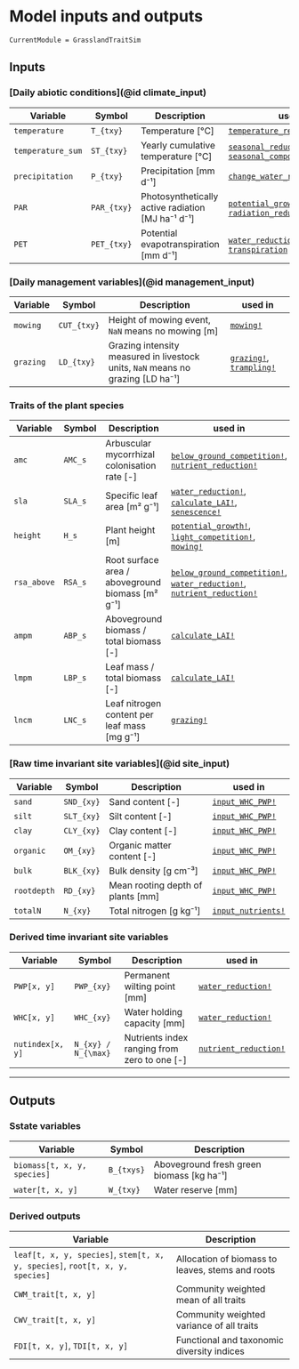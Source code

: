# Model inputs and outputs

```@meta
CurrentModule = GrasslandTraitSim
```

## Inputs

### [Daily abiotic conditions](@id climate_input)
| Variable          | Symbol        | Description                                       | used in                                                                    |
| ----------------- | ------------- | ------------------------------------------------- | -------------------------------------------------------------------------- |
| `temperature`     | ``T_{txy}``   | Temperature [°C]                                  | [`temperature_reduction!`](@ref)                                           |
| `temperature_sum` | ``ST_{txy}``  | Yearly cumulative temperature [°C]                | [`seasonal_reduction!`](@ref), [`seasonal_component_senescence`](@ref)     |
| `precipitation`   | ``P_{txy}``   | Precipitation [mm d⁻¹]                            | [`change_water_reserve`](@ref)                                             |
| `PAR`             | ``PAR_{txy}`` | Photosynthetically active radiation [MJ ha⁻¹ d⁻¹] | [`potential_growth!`](@ref), [`radiation_reduction!`](@ref)                |
| `PET`             | ``PET_{txy}`` | Potential evapotranspiration [mm d⁻¹]             | [`water_reduction!`](@ref), [`evaporation`](@ref), [`transpiration`](@ref) |

### [Daily management variables](@id management_input)
| Variable  | Symbol        | Description                                                                     | used in                                  |
| --------- | ------------- | ------------------------------------------------------------------------------- | ---------------------------------------- |
| `mowing`  | ``CUT_{txy}`` | Height of mowing event, `NaN` means no mowing [m]                               | [`mowing!`](@ref)                        |
| `grazing` | ``LD_{txy}``  | Grazing intensity measured in livestock units, `NaN` means no grazing [LD ha⁻¹] | [`grazing!`](@ref), [`trampling!`](@ref) |

### Traits of the plant species
| Variable    | Symbol    |Description                                       | used in                                                                                        |
| ----------- | --------- | ------------------------------------------------ | ---------------------------------------------------------------------------------------------- |
| `amc`       | ``AMC_s`` | Arbuscular mycorrhizal colonisation rate [-]     | [`below_ground_competition!`](@ref), [`nutrient_reduction!`](@ref)                             |
| `sla`       | ``SLA_s`` | Specific leaf area [m² g⁻¹]                      | [`water_reduction!`](@ref), [`calculate_LAI!`](@ref), [`senescence!`](@ref)                    |
| `height`    | ``H_s``   | Plant height [m]                                 | [`potential_growth!`](@ref), [`light_competition!`](@ref), [`mowing!`](@ref)                   |
| `rsa_above` | ``RSA_s`` | Root surface area / aboveground biomass [m² g⁻¹] | [`below_ground_competition!`](@ref), [`water_reduction!`](@ref), [`nutrient_reduction!`](@ref) |
| `ampm`      | ``ABP_s`` | Aboveground biomass / total biomass [-]          | [`calculate_LAI!`](@ref)                                                                       |
| `lmpm`      | ``LBP_s`` | Leaf mass / total biomass [-]                    | [`calculate_LAI!`](@ref)                                                                       |
| `lncm`      | ``LNC_s`` | Leaf nitrogen content per leaf mass [mg g⁻¹]     | [`grazing!`](@ref)                                                                             |
    
### [Raw time invariant site variables](@id site_input)
| Variable    | Symbol       | Description                       | used in                    |
| ----------- | ------------ | --------------------------------- | -------------------------- |
| `sand`      | ``SND_{xy}`` | Sand content [-]                  | [`input_WHC_PWP!`](@ref)   |
| `silt`      | ``SLT_{xy}`` | Silt content [-]                  | [`input_WHC_PWP!`](@ref)   |
| `clay`      | ``CLY_{xy}`` | Clay content [-]                  | [`input_WHC_PWP!`](@ref)   |
| `organic`   | ``OM_{xy}``  | Organic matter content [-]        | [`input_WHC_PWP!`](@ref)   |
| `bulk`      | ``BLK_{xy}`` | Bulk density [g cm⁻³]             | [`input_WHC_PWP!`](@ref)   |
| `rootdepth` | ``RD_{xy}``  | Mean rooting depth of plants [mm] | [`input_WHC_PWP!`](@ref)   |
| `totalN`    | ``N_{xy}``   | Total nitrogen [g kg⁻¹]           | [`input_nutrients!`](@ref) |

### Derived time invariant site variables
| Variable         | Symbol                | Description                                  | used in                       |
| ---------------- | --------------------- | -------------------------------------------- | ----------------------------- |
| `PWP[x, y]`      | ``PWP_{xy}``          | Permanent wilting point [mm]                 | [`water_reduction!`](@ref)    |
| `WHC[x, y]`      | ``WHC_{xy}``          | Water holding capacity [mm]                  | [`water_reduction!`](@ref)    |
| `nutindex[x, y]` | ``N_{xy} / N_{\max}`` | Nutrients index ranging from zero to one [-] | [`nutrient_reduction!`](@ref) |

---

## Outputs

### Sstate variables
| Variable                    | Symbol       | Description                               |
| --------------------------- | ------------ | ----------------------------------------- |
| `biomass[t, x, y, species]` | ``B_{txys}`` | Aboveground fresh green biomass [kg ha⁻¹] |
| `water[t, x, y]`            | ``W_{txy}``  | Water reserve [mm]                        |


### Derived outputs
| Variable                                                                     | Description                                      |
| ---------------------------------------------------------------------------- | ------------------------------------------------ |
| `leaf[t, x, y, species]`, `stem[t, x, y, species]`, `root[t, x, y, species]` | Allocation of biomass to leaves, stems and roots |
| `CWM_trait[t, x, y]`                                                         | Community weighted mean of all traits            |
| `CWV_trait[t, x, y]`                                                         | Community weighted variance of all traits        |
| `FDI[t, x, y]`, `TDI[t, x, y]`                                               | Functional and taxonomic diversity indices       |

